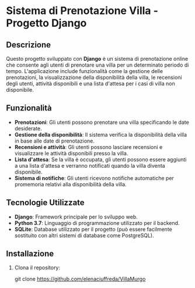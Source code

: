 # Sistema di Prenotazione Villa - Progetto Django

## Descrizione

Questo progetto sviluppato con **Django** è un sistema di prenotazione online che consente agli utenti di prenotare una villa per un determinato periodo di tempo. L'applicazione include funzionalità come la gestione delle prenotazioni, la visualizzazione della disponibilità della villa, le recensioni degli utenti, attività disponibili e una lista d'attesa per i casi di villa non disponibile.

## Funzionalità

- **Prenotazioni**: Gli utenti possono prenotare una villa specificando le date desiderate.
- **Gestione della disponibilità**: Il sistema verifica la disponibilità della villa in base alle date di prenotazione.
- **Recensioni e attività**: Gli utenti possono lasciare recensioni e visualizzare le attività disponibili presso la villa.
- **Lista d'attesa**: Se la villa è occupata, gli utenti possono essere aggiunti a una lista d'attesa e verranno notificati quando la villa diventa disponibile.
- **Sistema di notifiche**: Gli utenti ricevono notifiche automatiche per promemoria relativi alla disponibilità della villa.

## Tecnologie Utilizzate

- **Django**: Framework principale per lo sviluppo web.
- **Python 3.7**: Linguaggio di programmazione utilizzato per il backend.
- **SQLite**: Database utilizzato per il progetto (può essere facilmente sostituito con altri sistemi di database come PostgreSQL).

## Installazione

1. Clona il repository:

   git clone https://github.com/elenaciuffreda/VillaMurgo
